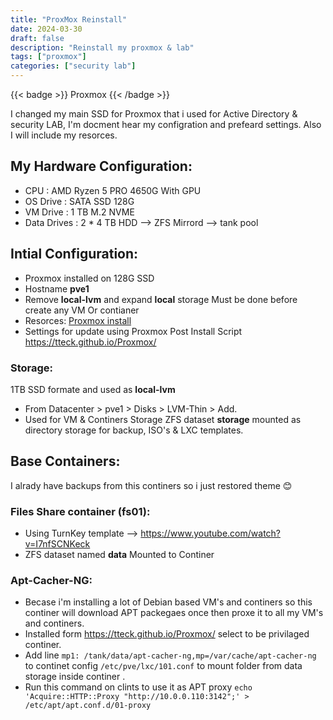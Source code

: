 ```yaml
---
title: "ProxMox Reinstall"
date: 2024-03-30
draft: false
description: "Reinstall my proxmox & lab"
tags: ["proxmox"]
categories: ["security lab"]
---
```


{{< badge >}}
Proxmox
{{< /badge >}}

I changed my main SSD for Proxmox that i used for Active Directory & security LAB, I'm docment hear my configration and prefeard settings.
Also I will include my resorces.

## My Hardware Configuration:
- CPU : AMD Ryzen 5 PRO 4650G With GPU
- OS Drive : SATA SSD 128G
- VM Drive : 1 TB M.2 NVME
- Data Drives : 2 * 4 TB HDD --> ZFS Mirrord --> tank pool

## Intial Configuration:
- Proxmox installed on 128G SSD
- Hostname **pve1**
- Remove **local-lvm** and expand **local** storage Must be done before create any VM Or contianer
- Resorces: [Proxmox install](https://www.youtube.com/watch?v=_u8qTN3cCnQ&t=629s)
- Settings for update using Proxmox Post Install Script https://tteck.github.io/Proxmox/
 ### Storage:
 1TB SSD formate and used as **local-lvm**
* From Datacenter > pve1 > Disks > LVM-Thin > Add.
* Used for VM & Continers Storage
 ZFS dataset **storage** mounted as directory storage for backup, ISO's & LXC templates.
 
## Base Containers: 
I alrady have backups from this continers so i just restored theme 😊
### Files Share container (fs01):
* Using TurnKey template --> https://www.youtube.com/watch?v=I7nfSCNKeck
* ZFS dataset named **data** Mounted to Continer 
### Apt-Cacher-NG:
* Becase i'm installing a lot of Debian based VM's and continers so this continer will download APT packegaes once then proxe it to all my VM's and continers.
* Installed form https://tteck.github.io/Proxmox/ select to be privilaged continer.
* Add line `mp1: /tank/data/apt-cacher-ng,mp=/var/cache/apt-cacher-ng` to continet config `/etc/pve/lxc/101.conf` to mount folder from data storage inside continer .
* Run this command on clints to use it as APT proxy `echo 'Acquire::HTTP::Proxy "http://10.0.0.110:3142";' > /etc/apt/apt.conf.d/01-proxy`



